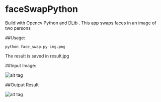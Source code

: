 # faceSwapPython
Build with Opencv Python and DLib . This app swaps faces in an image of two persons

##Usage:

    python face_swap.py img.png

The result is saved in result.jpg

##Input Image:

![alt tag](https://raw.githubusercontent.com/zed41/faceSwapPython/master/img.png)

##Output Result

![alt tag]()

